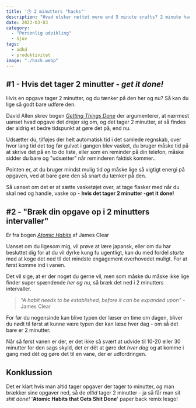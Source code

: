 ```yaml
---
title: '🕑 2 minutters "hacks"'
description: "Hvad elsker nettet mere end 5 minute crafts? 2 minute hacks!"
date: 2023-03-03
category: 
  - "Personlig udvikling"
  - Sjov
tags:
  - adhd
  - produktivitet
image: "./hack.webp"
---
```


## #1 - Hvis det tager 2 minutter - _get it done!_

Hvis en opgave tager 2 minutter, og du tænker på den her og nu? Så kan du lige så godt bare udføre den.

David Allen skrev bogen _[Getting Things Done](https://gettingthingsdone.com/)_ der argumenterer, at nærmest uanset hvad opgave det drejer sig om, og det tager 2 minutter, at så findes der aldrig et bedre tidspunkt at gøre det på, end nu.

Udsætter du, tilføjes der helt automatisk tid i det samlede regnskab, over hvor lang tid det tog før gulvet i gangen blev vasket, du bruger måske tid på at skrive det på en to do liste, eller som en reminder på din telefon, måske sidder du bare og "udsætter" når reminderen faktisk kommer..

Pointen er, at du bruger mindst mulig tid _og_ måske lige så vigtigt energi på opgaven, ved at bare gøre den så snart du tænker på den.

Så uanset om det er at sætte vasketøjet over, at tage flasker med når du skal ned og handle, vaske op - **hvis det tager 2 minutter -get it done!**

## #2 - "Bræk din opgave op i 2 minutters intervaller"

Er fra bogen [_Atomic Habits_](https://jamesclear.com/atomic-habits) af James Clear

Uanset om du ligesom mig, vil prøve at lære japansk, eller om du har besluttet dig for at du vil dyrke kung fu ugentligt, kan du med fordel _starte_ med at koge det ned til det mindste engagement overhovedet muligt. For at først komme ind i vanen.

Det vil sige, at er der noget du gerne vil, men som måske du måske ikke lige finder super spændende _her og nu_, så bræk det ned i 2 minutters intervaller.

> _"A habit needs to be established, before it can be expanded upon"_ - James Clear

For før du nogensinde kan blive typen der læser en time om dagen, bliver du nødt til først at kunne være typen der kan læse hver dag - om så det bare er 2 minutter.

Når så først vanen er der, er det ikke så svært at udvide til 10-20 eller 30 minutter for den sags skyld, det er dét at gøre det _hver dag_ og at komme i gang med dét og gøre det til en vane, der er udfordringen.

## Konklussion

Det er klart hvis man altid tager opgaver der tager to minutter, _og_ man brækker sine opgaver ned, så de _altid_ tager 2 minutter - ja så får man sit _shit done!_ '**Atomic Habits that Gets Shit Done**' paper back remix lesgo!
